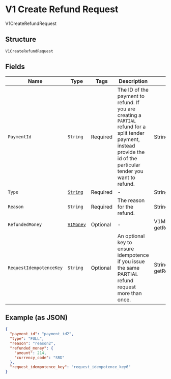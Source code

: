 
# V1 Create Refund Request

V1CreateRefundRequest

## Structure

`V1CreateRefundRequest`

## Fields

| Name | Type | Tags | Description | Getter |
|  --- | --- | --- | --- | --- |
| `PaymentId` | `String` | Required | The ID of the payment to refund. If you are creating a `PARTIAL`<br>refund for a split tender payment, instead provide the id of the<br>particular tender you want to refund. | String getPaymentId() |
| `Type` | [`String`](../../doc/models/v1-create-refund-request-type.md) | Required | - | String getType() |
| `Reason` | `String` | Required | The reason for the refund. | String getReason() |
| `RefundedMoney` | [`V1Money`](../../doc/models/v1-money.md) | Optional | - | V1Money getRefundedMoney() |
| `RequestIdempotenceKey` | `String` | Optional | An optional key to ensure idempotence if you issue the same PARTIAL refund request more than once. | String getRequestIdempotenceKey() |

## Example (as JSON)

```json
{
  "payment_id": "payment_id2",
  "type": "FULL",
  "reason": "reason2",
  "refunded_money": {
    "amount": 214,
    "currency_code": "SRD"
  },
  "request_idempotence_key": "request_idempotence_key6"
}
```


